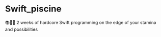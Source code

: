 # Swift_piscine
📚🏊‍♂️ 2 weeks of hardcore Swift programming on the edge of your stamina and possibilities

